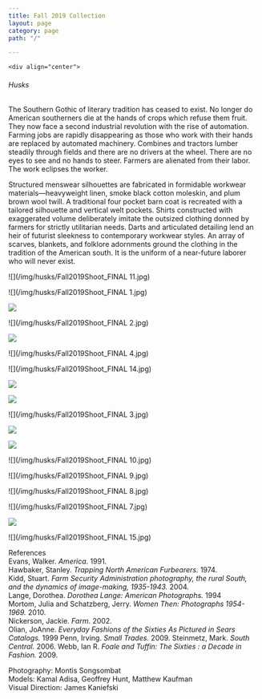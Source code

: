 ```yaml
---
title: Fall 2019 Collection
layout: page
category: page
path: "/"

---
```

    <div align="center">

###### Husks

The Southern Gothic of literary tradition has ceased to exist. No longer do American southerners die at the hands of crops which refuse them fruit. They now face a second industrial revolution with the rise of automation. Farming jobs are rapidly disappearing as those who work with their hands are replaced by automated machinery. Combines and tractors lumber steadily through fields and there are no drivers at the wheel. There are no eyes to see and no hands to steer. Farmers are alienated from their labor. The work eclipses the worker.

Structured menswear silhouettes are fabricated in formidable workwear materials—heavyweight linen, smoke black cotton moleskin, and plum brown wool twill. A traditional four pocket barn coat is recreated with a tailored silhouette and vertical welt pockets. Shirts constructed with exaggerated volume deliberately imitate the outsized clothing donned by farmers for strictly utilitarian needs. Darts and articulated detailing lend an heir of futurist sleekness to contemporary workwear styles. An array of scarves, blankets, and folklore adornments ground the clothing in the tradition of the American south. It is the uniform of a near-future laborer who will never exist.

![](/img/husks/Fall2019Shoot_FINAL 11.jpg)

![](/img/husks/Fall2019Shoot_FINAL 1.jpg)

![](/img/process.jpg)

![](/img/husks/Fall2019Shoot_FINAL 2.jpg)

![](/img/fall2019shoot_final-42.jpg)

![](/img/husks/Fall2019Shoot_FINAL 4.jpg)

![](/img/husks/Fall2019Shoot_FINAL 14.jpg)

![](/img/process4.jpg)

![](/img/fall2019shoot_final-6.jpg)

![](/img/husks/Fall2019Shoot_FINAL 3.jpg)

![](/img/process2.jpg)

![](/img/process3.jpg)

![](/img/husks/Fall2019Shoot_FINAL 10.jpg)

![](/img/husks/Fall2019Shoot_FINAL 9.jpg)

![](/img/husks/Fall2019Shoot_FINAL 8.jpg)

![](/img/husks/Fall2019Shoot_FINAL 7.jpg)

![](/img/process6.jpg)

![](/img/husks/Fall2019Shoot_FINAL 15.jpg)

References  
Evans, Walker. _America_. 1991.  
Hawbaker, Stanley. _Trapping North American Furbearers._ 1974.  
Kidd, Stuart. _Farm Security Administration photography, the rural South, and the dynamics of image-making, 1935-1943._ 2004.  
Lange, Dorothea. _Dorothea Lange: American Photographs._ 1994  
Mortom, Julia and Schatzberg, Jerry. _Women Then: Photographs 1954-1969._ 2010.  
Nickerson, Jackie. _Farm_. 2002.  
Olian, JoAnne. _Everyday Fashions of the Sixties As Pictured in Sears Catalogs._ 1999
Penn, Irving. _Small Trades._ 2009.
Steinmetz, Mark. _South Central._ 2006.
Webb, Ian R. _Foale and Tuffin: The Sixties : a Decade in Fashion._ 2009.

Photography: Montis Songsombat  
Models: Kamal Adisa, Geoffrey Hunt, Matthew Kaufman  
Visual Direction: James Kaniefski